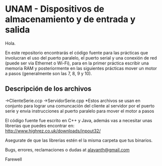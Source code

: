 # UNAM - Dispositivos de almacenamiento y de entrada y salida
Hola.

En este repositorio encontrarás el código fuente para las prácticas que involucran el uso del puerto paralelo, el puerto serial y una conexión de red (puede ser via Ethernet o Wi-Fi), para en la primer práctica escribir una memoria RAM y posteriormente en las siguientes prácticas mover un motor a pasos (generalmente son las 7, 8, 9 y 10).

Descripción de los archivos
---------------------------
  ->ClienteSerie.ccp
  ->ServidorSerie.cpp
    *Estos archivos se usan en conjunto para lograr una comuncación del cliente al servidor por el puerto serie y envia instrucciones al       puerto paralelo para mover el motor a pasos
  

El código fuente fue escrito en C++ y Java, además vas a necesitar unas librerias que puedes encontrar en:
http://www.highrez.co.uk/downloads/inpout32/

Asegurate de que las librerias estén el la misma carpeta que tus binarios.

Bugs, errores, reclamaciones o dudas at alayanth@gmail.com

Farewell
